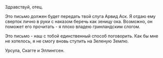 Здравствуй, отец.

Это письмо должен будет передать твой слуга Арвид Аск. Я отдаю ему сверток лично в руки с наказом беречь как зеницу ока. Возможно, он поможет его прочитать - я плохо владею гринландским слогом.

Это письмо - наш с тобой единственный способ поговорить. Как бы мне не хотелось, я не смогу вновь ступить на Зеленую Землю. 













Урсула, Скагге и Эллингсен.


<!--stackedit_data:
eyJoaXN0b3J5IjpbLTE0NTUzNDI4NDZdfQ==
-->